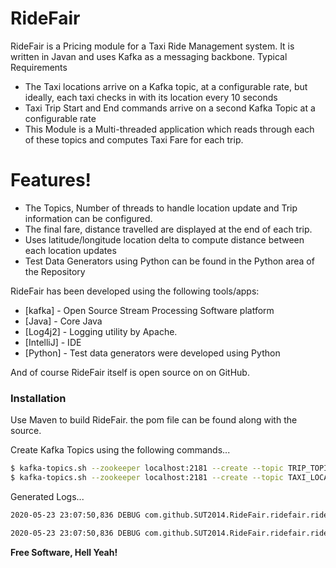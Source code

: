 # RideFair

RideFair is a Pricing module for a Taxi Ride Management system.  It is written in Javan and uses Kafka as a messaging backbone.
Typical Requirements
  - The Taxi locations arrive on a Kafka topic, at a configurable rate, but ideally, each taxi checks in with its location every 10 seconds
  - Taxi Trip Start and End commands arrive on a second Kafka Topic at a configurable rate
  - This Module is a Multi-threaded application which reads through each of these topics and computes Taxi Fare for each trip.  

# Features!

  - The Topics, Number of threads to handle location update and Trip information can be configured.
  - The final fare, distance travelled are displayed at the end of each trip.
  - Uses latitude/longitude location delta to compute distance between each location updates
  - Test Data Generators using Python can be found in the Python area of the Repository

RideFair has been developed using the following tools/apps:

* [kafka] - Open Source Stream Processing Software platform
* [Java] - Core Java 
* [Log4j2] - Logging utility by Apache.
* [IntelliJ] - IDE
* [Python] - Test data generators were developed using Python

And of course RideFair itself is open source on on GitHub.

### Installation

Use Maven to build RideFair.  the pom file can be found along with the source.

Create Kafka Topics using the following commands...

```sh
$ kafka-topics.sh --zookeeper localhost:2181 --create --topic TRIP_TOPIC --partitions 3 --replication-factor 1
$ kafka-topics.sh --zookeeper localhost:2181 --create --topic TAXI_LOCATION_TOPIC --partitions 3 --replication-factor 1
```

Generated Logs...
```sh
2020-05-23 23:07:50,836 DEBUG com.github.SUT2014.RideFair.ridefair.rideFair [WorkerThread-426] Starting Trip - DriverId:95424 TripInfo{passengerId=95424, startLatitude=50.0108, startLongitude=0.1663, currentLatitude=50.0108, currentLongitude=0.1663, defaultRate=1.5, currentFare=0.0, distance=0.0}

2020-05-23 23:07:50,836 DEBUG com.github.SUT2014.RideFair.ridefair.rideFair [WorkerThread-1352] Updated Trip - DriverId: 81352  TripInfo{passengerId=81352, startLatitude=50.0115, startLongitude=0.1613, currentLatitude=50.013, currentLongitude=0.1925, defaultRate=1.5, currentFare=3.353510215763253, distance=2.235673477175502}
```


**Free Software, Hell Yeah!**